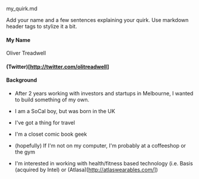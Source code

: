 my_quirk.md

Add your name and a few sentences explaining your quirk. Use markdown header tags to stylize it a bit.

#### My Name
Oliver Treadwell

#### (Twitter)[http://twitter.com/olitreadwell]

#### Background

* After 2 years working with investors and startups in Melbourne, I wanted to build something of my own. 

* I am a SoCal boy, but was born in the UK

* I've got a thing for travel

* I'm a closet comic book geek

* (hopefully) If I'm not on my computer, I'm probably at a coffeeshop or the gym

* I'm interested in working with health/fitness based technology (i.e. Basis (acquired by Intel) or (Atlasa)[http://atlaswearables.com/])